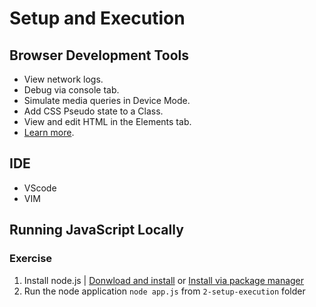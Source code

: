 # Setup and Execution

## Browser Development Tools

- View network logs.
- Debug via console tab.
- Simulate media queries in Device Mode.
- Add CSS Pseudo state to a Class.
- View and edit HTML in the Elements tab.
- [Learn more](https://www.theodinproject.com/lessons/foundations-javascript-developer-tools).

## IDE

- VScode
- VIM

## Running JavaScript Locally

### Exercise

1. Install node.js | [Donwload and install](https://nodejs.org/en/download) or [Install via package manager](https://nodejs.org/en/download/package-manager)
2. Run the node application `node app.js` from `2-setup-execution` folder
